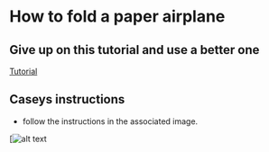 # How to fold a paper airplane

## Give up on this tutorial and use a better one
[Tutorial](http://www.artofmanliness.com/2014/09/16/how-to-make-the-worlds-best-paper-airplanes/)


## Caseys instructions
* follow the instructions in the associated image.

[![alt text](https://upload.wikimedia.org/wikipedia/commons/thumb/c/c4/Paper_Airplane.png/300px-Paper_Airplane.png)
